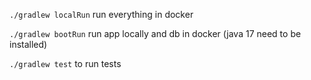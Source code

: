 `./gradlew localRun` run everything in docker

`./gradlew bootRun` run app locally and db in docker (java 17 need to be installed)

`./gradlew test` to run tests

